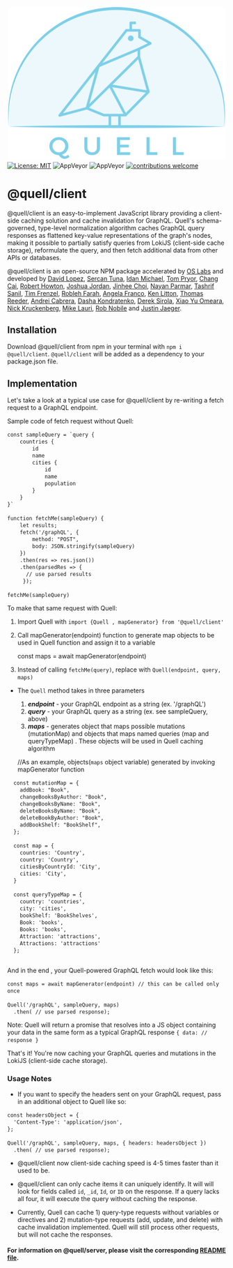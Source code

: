 <p align="center"><img src="./assets/quell-logo-no-padding.png" width='500' style="margin-top: 10px; margin-bottom: -10px;"></p>

[![License: MIT](https://img.shields.io/badge/License-MIT-yellow.svg)](https://github.com/open-source-labs/Quell/blob/master/LICENSE)
![AppVeyor](https://img.shields.io/badge/build-passing-brightgreen.svg)
![AppVeyor](https://img.shields.io/badge/version-3.1.1-blue.svg)
[![contributions welcome](https://img.shields.io/badge/contributions-welcome-brightgreen.svg?style=flat)](https://github.com/open-source-labs/Quell/issues)

# @quell/client

@quell/client is an easy-to-implement JavaScript library providing a client-side caching solution and cache invalidation for GraphQL. Quell's schema-governed, type-level normalization algorithm caches GraphQL query responses as flattened key-value representations of the graph's nodes, making it possible to partially satisfy queries from LokiJS (client-side cache storage), reformulate the query, and then fetch additional data from other APIs or databases.

@quell/client is an open-source NPM package accelerated by [OS Labs](https://github.com/open-source-labs) and developed by [David Lopez](https://github.com/DavidMPLopez), [Sercan Tuna](https://github.com/srcntuna), [Idan Michael](https://github.com/IdanMichael), [Tom Pryor](https://github.com/Turmbeoz), [Chang Cai](https://github.com/ccai89), [Robert Howton](https://github.com/roberthowton), [Joshua Jordan](https://github.com/jjordan-90), [Jinhee Choi](https://github.com/jcroadmovie), [Nayan Parmar](https://github.com/nparmar1), [Tashrif Sanil](https://github.com/tashrifsanil), [Tim Frenzel](https://github.com/TimFrenzel), [Robleh Farah](https://github.com/farahrobleh), [Angela Franco](https://github.com/ajfranco18), [Ken Litton](https://github.com/kenlitton), [Thomas Reeder](https://github.com/nomtomnom), [Andrei Cabrera](https://github.com/Andreicabrerao), [Dasha Kondratenko](https://github.com/dasha-k), [Derek Sirola](https://github.com/dsirola1), [Xiao Yu Omeara](https://github.com/xyomeara), [Nick Kruckenberg](https://github.com/kruckenberg), [Mike Lauri](https://github.com/MichaelLauri), [Rob Nobile](https://github.com/RobNobile) and [Justin Jaeger](https://github.com/justinjaeger).

## Installation

Download @quell/client from npm in your terminal with `npm i @quell/client`.
`@quell/client` will be added as a dependency to your package.json file.

## Implementation

Let's take a look at a typical use case for @quell/client by re-writing a fetch request to a GraphQL endpoint.

Sample code of fetch request without Quell:

```
const sampleQuery = `query {
    countries {
        id
        name
        cities {
            id
            name
            population
        }
    }
}`

function fetchMe(sampleQuery) {
    let results;
    fetch('/graphQL', {
        method: "POST",
        body: JSON.stringify(sampleQuery)
    })
    .then(res => res.json())
    .then(parsedRes => {
      // use parsed results
     });

fetchMe(sampleQuery)
```

To make that same request with Quell:

1. Import Quell with `import {Quell , mapGenerator} from '@quell/client'`
2. Call mapGenerator(endpoint) function to generate map objects to be used in Quell function and assign it to a variable
    
    const maps = await mapGenerator(endpoint)

3. Instead of calling `fetchMe(query)`, replace with `Quell(endpoint, query, maps)`

- The `Quell` method takes in three parameters
  1. **_endpoint_** - your GraphQL endpoint as a string (ex. '/graphQL')
  2. **_query_** - your GraphQL query as a string (ex. see sampleQuery, above)
  3. **_maps_** - generates object that maps possible mutations (mutationMap) and
     objects that maps named queries (map and queryTypeMap) . These objects will be used in Quell caching algorithm

  //As an example, objects(`maps` object variable) generated by invoking mapGenerator function
  
```
  const mutationMap = {
    addBook: "Book",
    changeBooksByAuthor: "Book",
    changeBooksByName: "Book",
    deleteBooksByName: "Book",
    deleteBookByAuthor: "Book",
    addBookShelf: "BookShelf",
  };

  const map = {
    countries: 'Country',
    country: 'Country',
    citiesByCountryId: 'City',
    cities: 'City',
  }

  const queryTypeMap = {
    country: 'countries',
    city: 'cities',
    bookShelf: 'BookShelves',
    Book: 'books',
    Books: 'books', 
    Attraction: 'attractions',
    Attractions: 'attractions'
  };
  
```

And in the end , your Quell-powered GraphQL fetch would look like this:

```
const maps = await mapGenerator(endpoint) // this can be called only once

Quell('/graphQL', sampleQuery, maps)
  .then( // use parsed response);
```

Note: Quell will return a promise that resolves into a JS object containing your data in the same form as a typical GraphQL response `{ data: // response }`

That's it! You're now caching your GraphQL queries and mutations in the LokiJS (client-side cache storage).

### Usage Notes

- If you want to specify the headers sent on your GraphQL request, pass in an additional object to Quell like so:

```
const headersObject = {
  'Content-Type': 'application/json',
};

Quell('/graphQL', sampleQuery, maps, { headers: headersObject })
  .then( // use parsed response);
```

- @quell/client now client-side caching speed is 4-5 times faster than it used to be.

- @quell/client can only cache items it can uniquely identify. It will will look for fields called `id`, `_id`, `Id`, or `ID` on the response. If a query lacks all four, it will execute the query without caching the response.

- Currently, Quell can cache 1) query-type requests without variables or directives and 2) mutation-type requests (add, update, and delete) with cache invalidation implemented. Quell will still process other requests, but will not cache the responses.

#### For information on @quell/server, please visit the corresponding [README file](https://github.com/open-source-labs/Quell/tree/master/quell-server).
